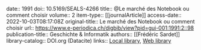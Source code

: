 date:: 1991
doi:: 10.5169/SEALS-4266
title:: @Le marché des Notebook ou comment choisir
volume:: 2
item-type:: [[journalArticle]]
access-date:: 2022-10-03T08:17:08Z
original-title:: Le marché des Notebook ou comment choisir
url:: https://www.e-periodica.ch/digbib/view?pid=gui-001:1991:2::98
publication-title:: Geschichte & Informatik
authors:: [[Frédéric Sardet]]
library-catalog:: DOI.org (Datacite)
links:: [Local library](zotero://select/groups/2386895/items/GH7I6V7V), [Web library](https://www.zotero.org/groups/2386895/items/GH7I6V7V)
